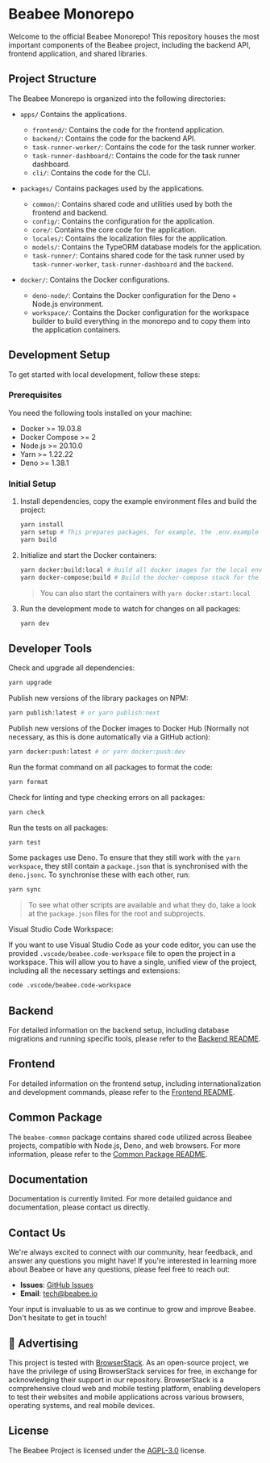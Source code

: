 # Beabee Monorepo

Welcome to the official Beabee Monorepo! This repository houses the most important components of the Beabee project, including the backend API, frontend application, and shared libraries.

## Project Structure

The Beabee Monorepo is organized into the following directories:

- `apps/` Contains the applications.
  - `frontend/`: Contains the code for the frontend application.
  - `backend/`: Contains the code for the backend API.
  - `task-runner-worker/`: Contains the code for the task runner worker.
  - `task-runner-dashboard/`: Contains the code for the task runner dashboard.
  - `cli/`: Contains the code for the CLI.

- `packages/` Contains packages used by the applications.
  - `common/`: Contains shared code and utilities used by both the frontend and backend.
  - `config/`: Contains the configuration for the application.
  - `core/`: Contains the core code for the application.
  - `locales/`: Contains the localization files for the application.
  - `models/`: Contains the TypeORM database models for the application.
  - `task-runner/`: Contains shared code for the task runner used by `task-runner-worker`, `task-runner-dashboard` and the `backend`.

- `docker/`: Contains the Docker configurations.
  - `deno-node/`: Contains the Docker configuration for the Deno + Node.js environment.
  - `workspace/`: Contains the Docker configuration for the workspace builder to build everything in the monorepo and to copy them into the application containers.

## Development Setup

To get started with local development, follow these steps:

### Prerequisites

You need the following tools installed on your machine:

- Docker >= 19.03.8
- Docker Compose >= 2
- Node.js >= 20.10.0
- Yarn >= 1.22.22
- Deno >= 1.38.1

### Initial Setup

1. Install dependencies, copy the example environment files and build the project:

   ```bash
   yarn install
   yarn setup # This prepares packages, for example, the .env.example is copied to .env if necessary
   yarn build
   ```

2. Initialize and start the Docker containers:

   ```bash
   yarn docker:build:local # Build all docker images for the local environment
   yarn docker-compose:build # Build the docker-compose stack for the local environment
   ```

   > You can also start the containers with `yarn docker:start:local`

3. Run the development mode to watch for changes on all packages:

   ```bash
   yarn dev
   ```

## Developer Tools

Check and upgrade all dependencies:

```bash
yarn upgrade
```

Publish new versions of the library packages on NPM:

```bash
yarn publish:latest # or yarn publish:next
```

Publish new versions of the Docker images to Docker Hub (Normally not necessary, as this is done automatically via a GitHub action):

```bash
yarn docker:push:latest # or yarn docker:push:dev
```

Run the format command on all packages to format the code:

```bash
yarn format
```

Check for linting and type checking errors on all packages:

```bash
yarn check
```

Run the tests on all packages:

```bash
yarn test
```

Some packages use Deno. To ensure that they still work with the `yarn workspace`, they still contain a `package.json` that is synchronised with the `deno.jsonc`. To synchronise these with each other, run:

```bash
yarn sync
```

> To see what other scripts are available and what they do, take a look at the `package.json` files for the root and subprojects.

Visual Studio Code Workspace:

If you want to use Visual Studio Code as your code editor, you can use the provided `.vscode/beabee.code-workspace` file to open the project in a workspace. This will allow you to have a single, unified view of the project, including all the necessary settings and extensions:

```bash
code .vscode/beabee.code-workspace
```

## Backend

For detailed information on the backend setup, including database migrations and running specific tools, please refer to the [Backend README](apps/backend/README.md).

## Frontend

For detailed information on the frontend setup, including internationalization and development commands, please refer to the [Frontend README](apps/frontend/README.md).

## Common Package

The `beabee-common` package contains shared code utilized across Beabee projects, compatible with Node.js, Deno, and web browsers.
For more information, please refer to the [Common Package README](packages/common/README.md).

## Documentation

Documentation is currently limited. For more detailed guidance and documentation, please contact us directly.

## Contact Us

We're always excited to connect with our community, hear feedback, and answer any questions you might have! If you're interested in learning more about Beabee or have any questions, please feel free to reach out:

- **Issues**: [GitHub Issues](https://github.com/beabee-communityrm/beabee/issues)
- **Email**: [tech@beabee.io](mailto:tech@beabee.io)

Your input is invaluable to us as we continue to grow and improve Beabee. Don't hesitate to get in touch!

## 🤝 Advertising

This project is tested with [BrowserStack](https://www.browserstack.com). As an open-source project, we have the privilege of using BrowserStack services for free, in exchange for acknowledging their support in our repository. BrowserStack is a comprehensive cloud web and mobile testing platform, enabling developers to test their websites and mobile applications across various browsers, operating systems, and real mobile devices.

## License

The Beabee Project is licensed under the [AGPL-3.0](./LICENSE) license.
